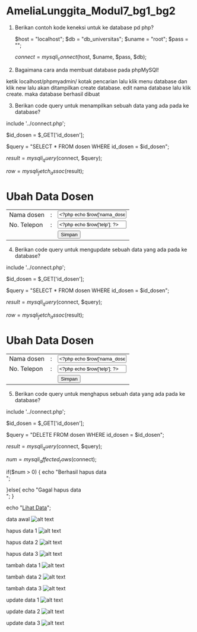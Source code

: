 # AmeliaLunggita_Modul7_bg1_bg2

1. Berikan contoh kode keneksi untuk ke database pd php?

    $host = "localhost";
    $db = "db_universitas";
    $uname = "root";
    $pass = "";

   $connect = mysqli_connect($host, $uname, $pass, $db);
    
2. Bagaimana cara anda membuat database pada phpMySQl!

ketik localhost/phpmyadmin/ kotak pencarian
lalu klik menu database dan klik new
lalu akan ditampilkan create database. edit nama database lalu klik create. maka database berhasil dibuat

3. Berikan code query untuk menampilkan sebuah data yang ada pada ke database?


include '../connect.php';

$id_dosen = $_GET['id_dosen'];

$query = "SELECT * FROM dosen WHERE id_dosen = $id_dosen";

$result = mysqli_query($connect, $query);

$row = mysqli_fetch_assoc($result);


<!DOCTYPE html>

<html>
<head>
<h1>Ubah Data Dosen</h1>
</head>
<body>

<form action="update.php" method="post">
    <table>
    <tr>
        <td><label for="nama">Nama dosen</label></td>
        <td>:</td>
        <td><input type="text" name="nama_dosen" value="<?php echo $row['nama_dosen']; ?>" ></td>
    </tr>
    <tr>
        <td><label for="no_telp">No. Telepon </label></td>
        <td>:</td>
        <td><input type="text" name="telp" id="no_telp" value="<?php echo $row['telp']; ?>"></td>
    </tr>
    <tr>
        <td></td>
        <td><input type="hidden" name="id_dosen" value="<?php echo $row['id_dosen'];?>"></td>
        <td><input type="submit" value="Simpan" name="btnSimpan"></td>
    </tr>
    </table>
</form>
    
</body>
</html>
    
   4. Berikan code query untuk mengupdate sebuah data yang ada pada ke database?


include '../connect.php';

$id_dosen = $_GET['id_dosen'];

$query = "SELECT * FROM dosen WHERE id_dosen = $id_dosen";

$result = mysqli_query($connect, $query);

$row = mysqli_fetch_assoc($result);



<!DOCTYPE html>

<html>
<head>
<h1>Ubah Data Dosen</h1>
</head>
<body>

<form action="update.php" method="post">
    <table>
    <tr>
        <td><label for="nama">Nama dosen</label></td>
        <td>:</td>
        <td><input type="text" name="nama_dosen" value="<?php echo $row['nama_dosen']; ?>" ></td>
    </tr>
    <tr>
        <td><label for="no_telp">No. Telepon </label></td>
        <td>:</td>
        <td><input type="text" name="telp" id="no_telp" value="<?php echo $row['telp']; ?>"></td>
    </tr>
    <tr>
        <td></td>
        <td><input type="hidden" name="id_dosen" value="<?php echo $row['id_dosen'];?>"></td>
        <td><input type="submit" value="Simpan" name="btnSimpan"></td>
    </tr>
    </table>
</form>
    
</body>
</html>

5. Berikan code query untuk menghapus sebuah data yang ada pada ke database?


include '../connect.php';

$id_dosen = $_GET['id_dosen'];

$query = "DELETE FROM dosen WHERE id_dosen = $id_dosen";

$result = mysqli_query($connect, $query);

$num = mysqli_affected_rows($connect);


if($num > 0)
{
    echo "Berhasil hapus data <br>";

}else{
    echo "Gagal hapus data <br>";
}

echo "<a href='read.php'>Lihat Data</a>";

data awal
![alt text](https://github.com/Lunggita29/AmeliaLunggita_Modul7_bg1_bg2/blob/master/data_awal.png)

hapus data 1
![alt text](https://github.com/Lunggita29/AmeliaLunggita_Modul7_bg1_bg2/blob/master/hapus_data1.png)

hapus data 2
![alt text](https://github.com/Lunggita29/AmeliaLunggita_Modul7_bg1_bg2/blob/master/hapus_data2.png)

hapus data 3
![alt text](https://github.com/Lunggita29/AmeliaLunggita_Modul7_bg1_bg2/blob/master/hapus_data3.png)

tambah data 1
![alt text](https://github.com/Lunggita29/AmeliaLunggita_Modul7_bg1_bg2/blob/master/tambah_data1.png)

tambah data 2
![alt text](https://github.com/Lunggita29/AmeliaLunggita_Modul7_bg1_bg2/blob/master/tambah_data2.png)

tambah data 3
![alt text](https://github.com/Lunggita29/AmeliaLunggita_Modul7_bg1_bg2/blob/master/tambah_data3.png)

update data 1
![alt text](https://github.com/Lunggita29/AmeliaLunggita_Modul7_bg1_bg2/blob/master/update_data1.png)

update data 2
![alt text](https://github.com/Lunggita29/AmeliaLunggita_Modul7_bg1_bg2/blob/master/update_data2.png)

update data 3
![alt text](https://github.com/Lunggita29/AmeliaLunggita_Modul7_bg1_bg2/blob/master/update_data3.png)

